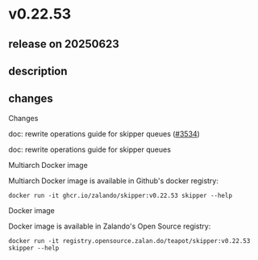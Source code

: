 # v0.22.53

## release on 20250623
## description
## changes
Changes

doc: rewrite operations guide for skipper queues (<a class="issue-link js-issue-link" data-error-text="Failed to load title" data-id="3163381128" data-permission-text="Title is private" data-url="https://github.com/zalando/skipper/issues/3534" data-hovercard-type="pull_request" data-hovercard-url="/zalando/skipper/pull/3534/hovercard" href="https://github.com/zalando/skipper/pull/3534">#3534</a>)

doc: rewrite operations guide for skipper queues

Multiarch Docker image

Multiarch Docker image is available in Github's docker registry:

    docker run -it ghcr.io/zalando/skipper:v0.22.53 skipper --help

Docker image

Docker image is available in Zalando's Open Source registry:

    docker run -it registry.opensource.zalan.do/teapot/skipper:v0.22.53 skipper --help


